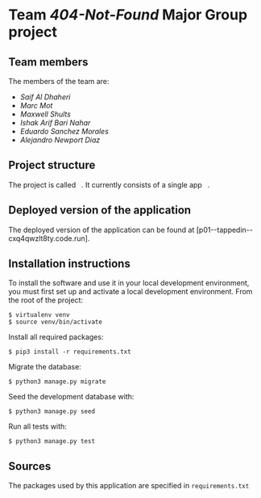 # Team *404-Not-Found* Major Group project

## Team members
The members of the team are:
- *Saif Al Dhaheri*
- *Marc Mot*
- *Maxwell Shults*
- *Ishak Arif Bari Nahar*
- *Eduardo Sanchez Morales*
- *Alejandro Newport Diaz*

## Project structure
The project is called ` `.  It currently consists of a single app ` `.

## Deployed version of the application
The deployed version of the application can be found at [p01--tappedin--cxq4qwzlt8ty.code.run].

## Installation instructions
To install the software and use it in your local development environment, you must first set up and activate a local development environment.  From the root of the project:

```
$ virtualenv venv
$ source venv/bin/activate
```

Install all required packages:

```
$ pip3 install -r requirements.txt
```

Migrate the database:

```
$ python3 manage.py migrate
```

Seed the development database with:

```
$ python3 manage.py seed
```

Run all tests with:
```
$ python3 manage.py test
```

## Sources
The packages used by this application are specified in `requirements.txt`

